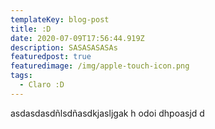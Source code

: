 ```yaml
---
templateKey: blog-post
title: :D
date: 2020-07-09T17:56:44.919Z
description: SASASASASAs
featuredpost: true
featuredimage: /img/apple-touch-icon.png
tags:
  - Claro :D
---
```

asdasdasdñlsdñasdkjasljgak h odoi dhpoasjd d